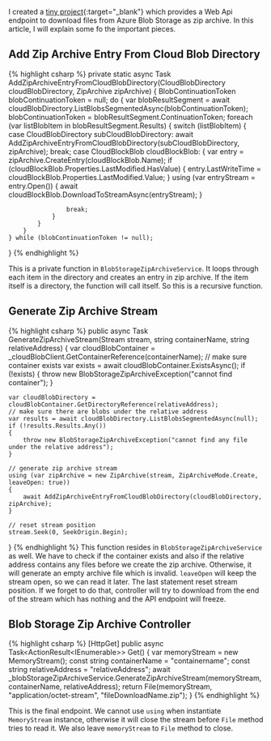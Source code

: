 I created a [tiny project](https://github.com/dujushi/BlobStorageZipArchive){:target="_blank"} which provides a Web Api endpoint to download files from Azure Blob Storage as zip archive. In this article, I will explain some fo the important pieces. 

## Add Zip Archive Entry From Cloud Blob Directory
{% highlight csharp %}
private static async Task AddZipArchiveEntryFromCloudBlobDirectory(CloudBlobDirectory cloudBlobDirectory, ZipArchive zipArchive)
{
    BlobContinuationToken blobContinuationToken = null;
    do
    {
        var blobResultSegment = await cloudBlobDirectory.ListBlobsSegmentedAsync(blobContinuationToken);
        blobContinuationToken = blobResultSegment.ContinuationToken;
        foreach (var listBlobItem in blobResultSegment.Results)
        {
            switch (listBlobItem)
            {
                case CloudBlobDirectory subCloudBlobDirectory:
                    await AddZipArchiveEntryFromCloudBlobDirectory(subCloudBlobDirectory, zipArchive);
                    break;
                case CloudBlockBlob cloudBlockBlob:
                {
                    var entry = zipArchive.CreateEntry(cloudBlockBlob.Name);
                    if (cloudBlockBlob.Properties.LastModified.HasValue)
                    {
                        entry.LastWriteTime = cloudBlockBlob.Properties.LastModified.Value;
                    }
                    using (var entryStream = entry.Open())
                    {
                        await cloudBlockBlob.DownloadToStreamAsync(entryStream);
                    }

                    break;
                }
            }
        }
    } while (blobContinuationToken != null);
}
{% endhighlight %}

This is a private function in `BlobStorageZipArchiveService`. It loops through each item in the directory and creates an entry in zip archive. If the item itself is a directory, the function will call itself. So this is a recursive function. 

## Generate Zip Archive Stream
{% highlight csharp %}
public async Task GenerateZipArchiveStream(Stream stream, string containerName, string relativeAddress)
{
    var cloudBlobContainer = _cloudBlobClient.GetContainerReference(containerName);
    // make sure container exists
    var exists = await cloudBlobContainer.ExistsAsync();
    if (!exists)
    {
        throw new BlobStorageZipArchiveException("cannot find container");
    }

    var cloudBlobDirectory = cloudBlobContainer.GetDirectoryReference(relativeAddress);
    // make sure there are blobs under the relative address
    var results = await cloudBlobDirectory.ListBlobsSegmentedAsync(null);
    if (!results.Results.Any())
    {
        throw new BlobStorageZipArchiveException("cannot find any file under the relative address");
    }

    // generate zip archive stream
    using (var zipArchive = new ZipArchive(stream, ZipArchiveMode.Create, leaveOpen: true))
    {
        await AddZipArchiveEntryFromCloudBlobDirectory(cloudBlobDirectory, zipArchive);
    }

    // reset stream position
    stream.Seek(0, SeekOrigin.Begin);
}
{% endhighlight %}
This function resides in `BlobStorageZipArchiveService` as well. We have to check if the container exists and also if the relative address contains any files before we create the zip archive. Otherwise, it will generate an empty archive file which is invalid. `leaveOpen` will keep the stream open, so we can read it later. The last statement reset stream position. If we forget to do that, controller will try to download from the end of the stream which has nothing and the API endpoint will freeze.

## Blob Storage Zip Archive Controller
{% highlight csharp %}
[HttpGet]
public async Task<ActionResult<IEnumerable<string>>> Get()
{
    var memoryStream = new MemoryStream();
    const string containerName = "containername";
    const string relativeAddress = "relativeAddress";
    await _blobStorageZipArchiveService.GenerateZipArchiveStream(memoryStream, containerName, relativeAddress);
    return File(memoryStream, "application/octet-stream", "fileDownloadName.zip");
}
{% endhighlight %}

This is the final endpoint. We cannot use `using` when instantiate `MemoryStream` instance, otherwise it will close the stream before `File` method tries to read it. We also leave `memoryStream` to `File` method to close. 
